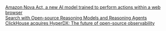 [Amazon Nova Act, a new AI model trained to perform actions within a web browser](https://labs.amazon.science/blog/nova-act) <br>
[Search with Open-source Reasoning Models and Reasoning Agents](https://github.com/sentient-agi/OpenDeepSearch) <br>
[ClickHouse acquires HyperDX: The future of open-source observability](https://clickhouse.com/blog/clickhouse-acquires-hyperdx-the-future-of-open-source-observability) <br>
